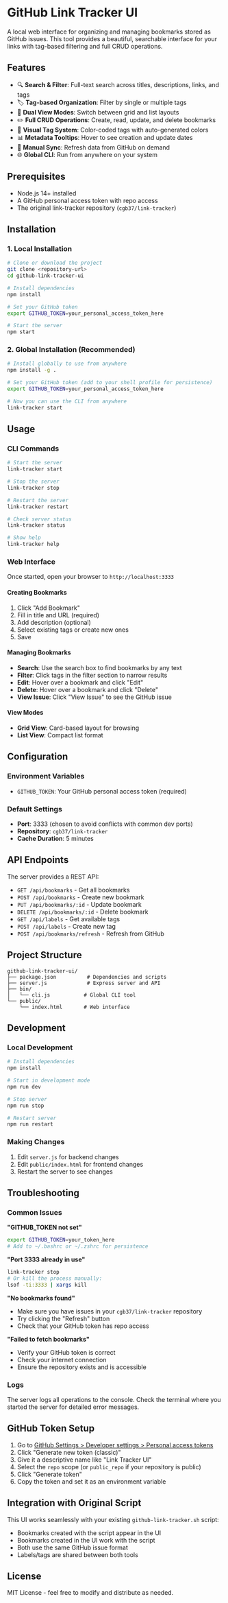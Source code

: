 # GitHub Link Tracker UI

A local web interface for organizing and managing bookmarks stored as GitHub issues. This tool provides a beautiful, searchable interface for your links with tag-based filtering and full CRUD operations.

## Features

- 🔍 **Search & Filter**: Full-text search across titles, descriptions, links, and tags
- 🏷️ **Tag-based Organization**: Filter by single or multiple tags
- 📱 **Dual View Modes**: Switch between grid and list layouts
- ✏️ **Full CRUD Operations**: Create, read, update, and delete bookmarks
- 🎨 **Visual Tag System**: Color-coded tags with auto-generated colors
- 📊 **Metadata Tooltips**: Hover to see creation and update dates
- 🔄 **Manual Sync**: Refresh data from GitHub on demand
- 🌐 **Global CLI**: Run from anywhere on your system

## Prerequisites

- Node.js 14+ installed
- A GitHub personal access token with repo access
- The original link-tracker repository (`cgb37/link-tracker`)

## Installation

### 1. Local Installation

```bash
# Clone or download the project
git clone <repository-url>
cd github-link-tracker-ui

# Install dependencies
npm install

# Set your GitHub token
export GITHUB_TOKEN=your_personal_access_token_here

# Start the server
npm start
```

### 2. Global Installation (Recommended)

```bash
# Install globally to use from anywhere
npm install -g .

# Set your GitHub token (add to your shell profile for persistence)
export GITHUB_TOKEN=your_personal_access_token_here

# Now you can use the CLI from anywhere
link-tracker start
```

## Usage

### CLI Commands

```bash
# Start the server
link-tracker start

# Stop the server
link-tracker stop

# Restart the server
link-tracker restart

# Check server status
link-tracker status

# Show help
link-tracker help
```

### Web Interface

Once started, open your browser to `http://localhost:3333`

#### Creating Bookmarks
1. Click "Add Bookmark"
2. Fill in title and URL (required)
3. Add description (optional)
4. Select existing tags or create new ones
5. Save

#### Managing Bookmarks
- **Search**: Use the search box to find bookmarks by any text
- **Filter**: Click tags in the filter section to narrow results
- **Edit**: Hover over a bookmark and click "Edit"
- **Delete**: Hover over a bookmark and click "Delete"
- **View Issue**: Click "View Issue" to see the GitHub issue

#### View Modes
- **Grid View**: Card-based layout for browsing
- **List View**: Compact list format

## Configuration

### Environment Variables

- `GITHUB_TOKEN`: Your GitHub personal access token (required)

### Default Settings

- **Port**: 3333 (chosen to avoid conflicts with common dev ports)
- **Repository**: `cgb37/link-tracker`
- **Cache Duration**: 5 minutes

## API Endpoints

The server provides a REST API:

- `GET /api/bookmarks` - Get all bookmarks
- `POST /api/bookmarks` - Create new bookmark
- `PUT /api/bookmarks/:id` - Update bookmark
- `DELETE /api/bookmarks/:id` - Delete bookmark
- `GET /api/labels` - Get available tags
- `POST /api/labels` - Create new tag
- `POST /api/bookmarks/refresh` - Refresh from GitHub

## Project Structure

```
github-link-tracker-ui/
├── package.json          # Dependencies and scripts
├── server.js             # Express server and API
├── bin/
│   └── cli.js           # Global CLI tool
└── public/
    └── index.html       # Web interface
```

## Development

### Local Development

```bash
# Install dependencies
npm install

# Start in development mode
npm run dev

# Stop server
npm run stop

# Restart server
npm run restart
```

### Making Changes

1. Edit `server.js` for backend changes
2. Edit `public/index.html` for frontend changes
3. Restart the server to see changes

## Troubleshooting

### Common Issues

**"GITHUB_TOKEN not set"**
```bash
export GITHUB_TOKEN=your_token_here
# Add to ~/.bashrc or ~/.zshrc for persistence
```

**"Port 3333 already in use"**
```bash
link-tracker stop
# Or kill the process manually:
lsof -ti:3333 | xargs kill
```

**"No bookmarks found"**
- Make sure you have issues in your `cgb37/link-tracker` repository
- Try clicking the "Refresh" button
- Check that your GitHub token has repo access

**"Failed to fetch bookmarks"**
- Verify your GitHub token is correct
- Check your internet connection
- Ensure the repository exists and is accessible

### Logs

The server logs all operations to the console. Check the terminal where you started the server for detailed error messages.

## GitHub Token Setup

1. Go to [GitHub Settings > Developer settings > Personal access tokens](https://github.com/settings/tokens)
2. Click "Generate new token (classic)"
3. Give it a descriptive name like "Link Tracker UI"
4. Select the `repo` scope (or `public_repo` if your repository is public)
5. Click "Generate token"
6. Copy the token and set it as an environment variable

## Integration with Original Script

This UI works seamlessly with your existing `github-link-tracker.sh` script:

- Bookmarks created with the script appear in the UI
- Bookmarks created in the UI work with the script
- Both use the same GitHub issue format
- Labels/tags are shared between both tools

## License

MIT License - feel free to modify and distribute as needed.